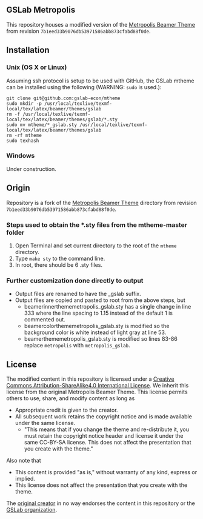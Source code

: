## GSLab Metropolis

This repository houses a modified version of the [Metropolis Beamer Theme](https://github.com/matze/mtheme) from revision `7b1eed33b9076db53971586abb873cfabd88f0de`.

## Installation 

### Unix (OS X or Linux)
Assuming ssh protocol is setup to be used with GitHub, the GSLab mtheme can be installed using the following (WARNING: `sudo` is used.):

```
git clone git@github.com:gslab-econ/mtheme
sudo mkdir -p /usr/local/texlive/texmf-local/tex/latex/beamer/themes/gslab
rm -f /usr/local/texlive/texmf-local/tex/latex/beamer/themes/gslab/*.sty
sudo mv mtheme/*_gslab.sty /usr/local/texlive/texmf-local/tex/latex/beamer/themes/gslab
rm -rf mtheme
sudo texhash
```

### Windows
Under construction.

## Origin

Repository is a fork of the [Metropolis Beamer Theme](https://github.com/matze/mtheme) directory from revision `7b1eed33b9076db53971586abb873cfabd88f0de`.

### Steps used to obtain the *.sty files from the mtheme-master folder

1. Open Terminal and set current directory to the root of the `mtheme` directory.
2. Type `make sty` to the command line.
3. In root, there should be 6 .sty files. 

### Further customization done directly to output

- Output files are renamed to have the _gslab suffix.
- Output files are copied and pasted to root from the above steps, but 
    - beamerinnerthememetropolis_gslab.sty has a single change in line 333 where the line spacing to 1.15 instead of the default 1 is commented out.
    - beamercolorthememetropolis_gslab.sty is modified so the background color is white instead of light gray at line 53.
    - beamerthememetropolis_gslab.sty is modified so lines 83-86 replace `metropolis` with `metropolis_gslab`.


## License

The modified content in this repository is licensed under a [Creative Commons Attribution-ShareAlike4.0 International License](http://creativecommons.org/licenses/by-sa/4.0/). We inherit this license from the original Metropolis Beamer Theme. This license permits others to use, share, and modify content as long as 

  *  Appropriate credit is given to the creator.
  *  All subsequent work retains the copyright notice and is made available under the same license. 
      * "This means that if you change the theme and re-distribute it, you must retain the copyright notice header and license it under the same CC-BY-SA license. This does not affect the presentation that you create with the theme."

Also note that

  *  This content is provided "as is," without warranty of any kind, express or implied.
  *  This license does not affect the presentation that you create with the theme.

The [original creator](https://github.com/matze/mtheme) in no way endorses the content in this repository or the [GSLab organization](https://github.com/gslab-econ). 

